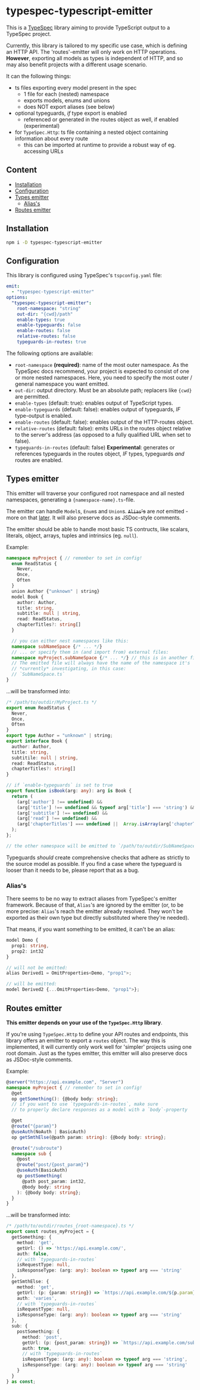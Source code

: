 # typespec-typescript-emitter

This is a [TypeSpec](https://typespec.io) library aiming to provide
TypeScript output to a TypeSpec project.

Currently, this library is tailored to my specific use case, which is defining
an HTTP API. The 'routes'-emitter will only work on HTTP operations. **However**, exporting all models as types is independent of HTTP, and so may also benefit projects with a different usage scenario.

It can the following things:

- ts files exporting every model present in the spec
  - 1 file for each (nested) namespace
  - exports models, enums and unions
  - does NOT export aliases (see below)
- optional typeguards, *if* type export is enabled
  - referenced or generated in the routes object as well, if enabled (experimental)
- for `TypeSpec.Http`: ts file containing a nested object containing information about every route
  - this can be imported at runtime to provide a robust way of eg. accessing URLs

## Content <!-- omit from toc -->

- [Installation](#installation)
- [Configuration](#configuration)
- [Types emitter](#types-emitter)
  - [Alias's](#aliass)
- [Routes emitter](#routes-emitter)

## Installation

```sh
npm i -D typespec-typescript-emitter
```

## Configuration

This library is configured using TypeSpec's `tspconfig.yaml` file:

```yaml
emit:
  - "typespec-typescript-emitter"
options:
  "typespec-typescript-emitter":
    root-namespace: "string"
    out-dir: "{cwd}/path"
    enable-types: true
    enable-typeguards: false
    enable-routes: false
    relative-routes: false
    typeguards-in-routes: true
```

The following options are available:

- `root-namespace` **(required)**: name of the most outer namespace. As the TypeSpec docs recommend, your project is expected to consist of one or more nested namespaces. Here, you need to specify the most outer / general namespace you want emitted.
- `out-dir`: output directory. Must be an absolute path; replacers like `{cwd}` are permitted.
- `enable-types` (default: true): enables output of TypeScript types.
- `enable-typeguards` (default: false): enables output of typeguards, *IF* type-output is enabled.
- `enable-routes` (default: false): enables output of the HTTP-routes object.
- `relative-routes` (default: false): emits URLs in the routes object relative to the server's address (as opposed to a fully qualified URL when set to false).
- `typeguards-in-routes` (default: false) **Experimental**: generates or references typeguards in the routes object, *IF* types, typeguards *and* routes are enabled.

## Types emitter

This emitter will traverse your configured root namespace and all nested namespaces, generating a `{namespace-name}.ts`-file.

The emitter can handle `Model`s, `Enum`s and `Union`s. ~~`Alias`'s~~ are _not_ emitted - more on that [later](#aliass). It will also preserve docs as JSDoc-style comments.

The emitter should be able to handle most basic TS contructs, like scalars, literals, object, arrays, tuples and intrinsics (eg. `null`).

Example:

```ts
namespace myProject { // remember to set in config!
  enum ReadStatus {
    Never,
    Once,
    Often
  }
  union Author {"unknown" | string}
  model Book {
    author: Author,
    title: string,
    subtitle: null | string,
    read: ReadStatus,
    chapterTitles?: string[]
  }

  // you can either nest namespaces like this:
  namespace subNameSpace {/* ... */}
  // ... or specify them in (and import from) external files:
  namespace myProject.subNameSpace {/* ... */} // this is in another file
  // The emitted file will always have the name of the namespace it's
  // *currently* investigating, in this case:
  // `SubNameSpace.ts`
}
```

...will be transformed into:

```ts
/* /path/to/outdir/MyProject.ts */
export enum ReadStatus {
  Never,
  Once,
  Often
}
export type Author = "unknown" | string;
export interface Book {
  author: Author,
  title: string,
  subtitile: null | string,
  read: ReadStatus,
  chapterTitles?: string[]
}

// if `enable-typeguards` is set to true
export function isBook(arg: any): arg is Book {
  return (
    (arg['author'] !== undefined) &&
    (arg['title'] !== undefined && typeof arg['title'] === 'string') &&
    (arg['subtitle'] !== undefined) &&
    (arg['read'] !== undefined) &&
    (arg['chapterTitles'] === undefined ||  Array.isArray(arg['chapterTitles']))
  );
};

// the other namespace will be emitted to `/path/to/outdir/SubNameSpace.ts`
```

Typeguards *should* create comprehensive checks that adhere as strictly to the source model as possible.
If you find a case where the typeguard is looser than it needs to be, please report that as a bug.

### Alias's

There seems to be no way to extract aliases from TypeSpec's emitter framework. Because of that, `Alias`'s are ignored by the emitter (or, to be more precise: `Alias`'s reach the emitter already resolved. They won't be exported as their own type but directly substituted where they're needed).

That means, if you want something to be emitted, it can't be an alias:

```ts
model Demo {
  prop1: string,
  prop2: int32
}

// will not be emitted:
alias Derived1 = OmitProperties<Demo, "prop1">;

// will be emitted:
model Derived2 {...OmitProperties<Demo, "prop1">};
```

## Routes emitter

**This emitter depends on your use of the `TypeSpec.Http` library**.

If you're using `TypeSpec.Http` to define your API routes and endpoints, this library offers an emitter to export a `routes` object.
The way this is implemented, it will currently only work well for 'simpler' projects using one root domain.
Just as the types emitter, this emitter will also preserve docs as JSDoc-style comments.

Example:

```ts
@server("https://api.example.com", "Server")
namespace myProject { // remember to set in config!
  @get
  op getSomething(): {@body body: string};
  // if you want to use `typeguards-in-routes`, make sure
  // to properly declare responses as a model with a `body`-property

  @get
  @route("{param}")
  @useAuth(NoAuth | BasicAuth)
  op getSmthElse(@path param: string): {@body body: string};

  @route("/subroute")
  namespace sub {
    @post
    @route("post/{post_param}")
    @useAuth(BasicAuth)
    op postSomething(
      @path post_param: int32,
      @body body: string
    ): {@body body: string};
  }
}
```

...will be transformed into:

```ts
/* /path/to/outdir/routes_{root-namespace}.ts */
export const routes_myProject = {
  getSomething: {
    method: 'get',
    getUrl: () => 'https://api.example.com/',
    auth: false,
    // with `typeguards-in-routes`
    isRequestType: null,
    isResponseType: (arg: any): boolean => typeof arg === 'string'
  },
  getSmthElse: {
    method: 'get',
    getUrl: (p: {param: string}) => `https://api.example.com/${p.param}`,
    auth: 'varies',
    // with `typeguards-in-routes`
    isRequestType: null,
    isResponseType: (arg: any): boolean => typeof arg === 'string'
  },
  sub: {
    postSomething: {
      method: 'post',
      getUrl: (p: {post_param: string}) => `https://api.example.com/subroute/post/${p.post_param}`,
      auth: true,
      // with `typeguards-in-routes`
      isRequestType: (arg: any): boolean => typeof arg === 'string',
      isResponseType: (arg: any): boolean => typeof arg === 'string'
    }
  }
} as const;
```